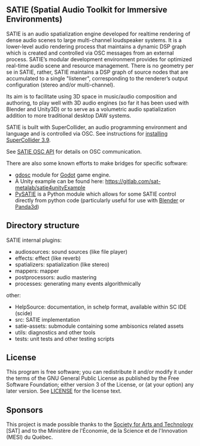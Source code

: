 ## SATIE (Spatial Audio Toolkit for Immersive Environments)

SATIE is an audio spatialization engine developed for realtime rendering of dense audio scenes to large multi-channel loudspeaker systems. It is a lower-level audio rendering process that maintains a dynamic DSP graph which is created and controlled via OSC messages from an external process. SATIE’s modular development environment provides for optimized real-time audio scene and resource management. There is no geometry per se in SATIE, rather, SATIE maintains a DSP graph of source nodes that are accumulated to a single "listener", corresponding to the renderer’s output configuration (stereo and/or multi-channel).

Its aim is to facilitate using 3D space in music/audio composition and authoring, to play well with 3D audio engines (so far it has been used with Blender and Unity3D) or to serve as a volumetric audio spatialization addition to more traditional desktop DAW systems.

SATIE is built with SuperCollider, an audio programming environment and language and is controlled via OSC. See instructions for [installing SuperCollider 3.9](INSTALL-SC.md).

See [SATIE OSC API](SATIE-OSC-API.md) for details on OSC communication.

There are also some known efforts to make bridges for specific software:

- [gdosc](https://github.com/djiamnot/gdosc) module for [Godot](https://godotengine.org) game engine.
- A Unity example can be found here: https://gitlab.com/sat-metalab/satie4unityExample
- [PySATIE](https://gitlab.com/sat-metalab/PySATIE) is a Python module which allows for some SATIE control directly from python code (particularly useful for use with [Blender](https://www.blender.org/) or [Panda3d](https://www.panda3d.org/))

## Directory structure

SATIE internal plugins:
- audiosources:  sound sources (like file player)
- effects:       effect (like reverb)
- spatializers:  spatialization (like stereo)
- mappers:       mapper
- postprocessors:  audio mastering
- processes:     generating many events algorithmically

other:
- HelpSource:    documentation, in schelp format, available within SC IDE (scide)
- src:           SATIE implementation
- satie-assets:  submodule containing some ambisonics related assets
- utils:         diagnostics and other tools
- tests:         unit tests and other testing scripts

## License

This program is free software; you can redistribute it and/or modify it under the terms of the GNU General Public License as published by the Free Software Foundation; either version 3 of the License, or (at your option) any later version. See [LICENSE](LICENSE) for the license text.

## Sponsors

This project is made possible thanks to the [Society for Arts and Technology](http://www.sat.qc.ca/) [SAT] and to the Ministère de l'Économie, de la Science et de l'Innovation (MESI) du Québec.
